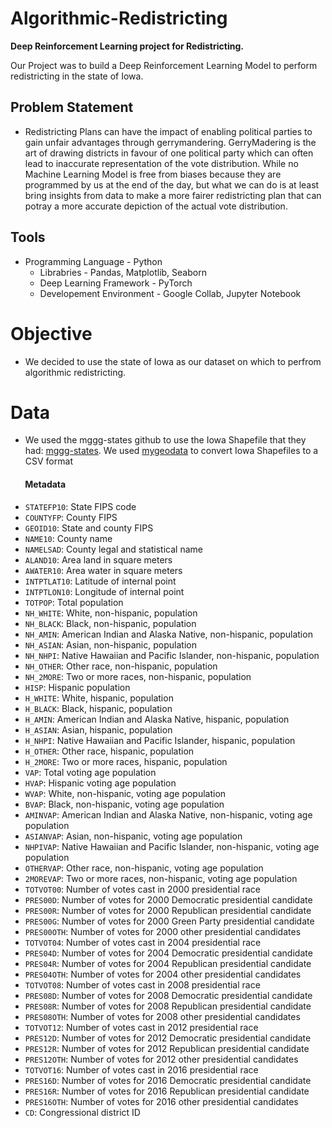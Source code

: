 # Algorithmic-Redistricting
**Deep Reinforcement Learning project for Redistricting.**

Our Project was to build a Deep Reinforcement Learning Model to perform redistricting in the state of Iowa. 

## Problem Statement

- Redistricting Plans can have the impact of enabling political parties to gain unfair advantages through gerrymandering. GerryMadering is the art of drawing districts in favour of one political party which can often lead to inaccurate representation of the vote distribution. While no Machine Learning Model is free from biases because they are programmed by us at the end of the day, but what we can do is at least bring insights from data to make a more fairer redistricting plan that can potray a more accurate depiction of the actual vote distribution.

## Tools
- Programming Language - Python
  - Librabries - Pandas, Matplotlib, Seaborn 
  - Deep Learning Framework - PyTorch
  - Developement Environment - Google Collab, Jupyter Notebook

# Objective 
- We decided to use the state of Iowa as our dataset on which to perfrom algorithmic redistricting. 

# Data
- We used the mggg-states github to use the Iowa Shapefile that they had: [mggg-states](https://github.com/mggg-states/IA-shapefiles#metadata). We used [mygeodata](https://mygeodata.cloud/converter/shp-to-csv) to convert Iowa Shapefiles to a CSV format 

####  &nbsp;&nbsp;&nbsp;&nbsp;&nbsp;&nbsp; Metadata
- `STATEFP10`: State FIPS code
- `COUNTYFP`: County FIPS
- `GEOID10`: State and county FIPS
- `NAME10`: County name
- `NAMELSAD`: County legal and statistical name
- `ALAND10`: Area land in square meters
- `AWATER10`: Area water in square meters
- `INTPTLAT10`: Latitude of internal point
- `INTPTLON10`: Longitude of internal point
- `TOTPOP`: Total population
- `NH_WHITE`: White, non-hispanic, population
- `NH_BLACK`: Black, non-hispanic, population
- `NH_AMIN`: American Indian and Alaska Native, non-hispanic, population
- `NH_ASIAN`: Asian, non-hispanic, population
- `NH_NHPI`: Native Hawaiian and Pacific Islander, non-hispanic, population
- `NH_OTHER`: Other race, non-hispanic, population
- `NH_2MORE`: Two or more races, non-hispanic, population
- `HISP`: Hispanic population
- `H_WHITE`: White, hispanic, population
- `H_BLACK`: Black, hispanic, population
- `H_AMIN`: American Indian and Alaska Native, hispanic, population
- `H_ASIAN`: Asian, hispanic, population
- `H_NHPI`: Native Hawaiian and Pacific Islander, hispanic, population
- `H_OTHER`: Other race, hispanic, population
- `H_2MORE`: Two or more races, hispanic, population
- `VAP`: Total voting age population
- `HVAP`: Hispanic voting age population
- `WVAP`: White, non-hispanic, voting age population
- `BVAP`: Black, non-hispanic, voting age population
- `AMINVAP`: American Indian and Alaska Native, non-hispanic, voting age population
- `ASIANVAP`: Asian, non-hispanic, voting age population
- `NHPIVAP`: Native Hawaiian and Pacific Islander, non-hispanic, voting age population
- `OTHERVAP`: Other race, non-hispanic, voting age population
- `2MOREVAP`: Two or more races, non-hispanic, voting age population
- `TOTVOT00`: Number of votes cast in 2000 presidential race
- `PRES00D`: Number of votes for 2000 Democratic presidential candidate
- `PRES00R`: Number of votes for 2000 Republican presidential candidate
- `PRES00G`: Number of votes for 2000 Green Party presidential candidate
- `PRES00OTH`: Number of votes for 2000 other presidential candidates
- `TOTVOT04`: Number of votes cast in 2004 presidential race
- `PRES04D`: Number of votes for 2004 Democratic presidential candidate
- `PRES04R`: Number of votes for 2004 Republican presidential candidate
- `PRES04OTH`: Number of votes for 2004 other presidential candidates
- `TOTVOT08`: Number of votes cast in 2008 presidential race
- `PRES08D`: Number of votes for 2008 Democratic presidential candidate
- `PRES08R`: Number of votes for 2008 Republican presidential candidate
- `PRES08OTH`: Number of votes for 2008 other presidential candidates
- `TOTVOT12`: Number of votes cast in 2012 presidential race
- `PRES12D`: Number of votes for 2012 Democratic presidential candidate
- `PRES12R`: Number of votes for 2012 Republican presidential candidate
- `PRES12OTH`: Number of votes for 2012 other presidential candidates
- `TOTVOT16`: Number of votes cast in 2016 presidential race
- `PRES16D`: Number of votes for 2016 Democratic presidential candidate
- `PRES16R`: Number of votes for 2016 Republican presidential candidate
- `PRES16OTH`: Number of votes for 2016 other presidential candidates
- `CD`: Congressional district ID
